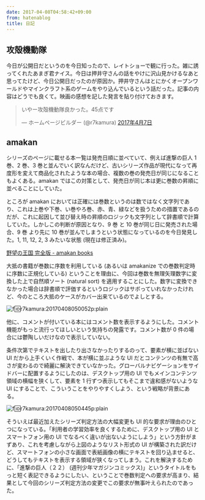```yaml
---
date: 2017-04-08T04:58:42+09:00
from: hatenablog
title: 日記
---
```

## 攻殻機動隊

今日が公開日だというのを今日知ったので、レイトショーで観に行った。雑に誘ってくれたあまぎ君ナイス。今日は押井守さんの話をやけに沢山見かけるなあと思ってたけど、今日公開日だったのが原因か。押井守さんはとにかくオープンワールドやマインクラフト系のゲームをやり込んでいるという話だった。記事の内容はどうでも良くて。映画の感想を記した発言を貼り付けておきます。

> いやー攻殻機動隊良かった。45点です
> 
> — ホームページビルダー (@r7kamura) [2017年4月7日](https://twitter.com/r7kamura/status/850370033075212288)

<script async src="//platform.twitter.com/widgets.js" charset="utf-8"></script>
## amakan

シリーズのページに載せる本一覧は発売日順に並べていて、例えば進撃の巨人 1 巻、2 巻、3 巻と並んでいく訳なんだけど、古いシリーズ作品が現代になって再度形を変えて商品化されたような本の場合、複数の巻の発売日が同じになることもよくある。amakan ではこの対策として、発売日が同じ本は更に巻数の昇順に並べることにしていた。

ところが amakan においては正確には巻数というのは数ではなく文字列であり、これは上巻や下巻、い巻やろ巻、赤、青、緑などを扱うための措置であるのだが、これに起因して並び替え時の昇順のロジックも文字列として辞書順で計算していた。しかしこの判断が原因となり、9 巻 と 10 巻が同じ日に発売された場合、9 巻 より先に 10 巻が並んでしまうという状態になっているのを今日発見した。1, 11, 12, 2, 3 みたいな状態 (現在は修正済み)。

[野望の王国 完全版 - amakan books](https://amakan.net/works/74781)

大抵の書籍が巻数に序数を利用している (あるいは amakanize での巻数判定時に序数に正規化している) ということを理由に、今回は巻数を無理矢理数字に変換した上で自然順ソート (natural sort) を適用することにした。数字に変換できなかった場合は辞書順で評価するというロジックはサボっていれなかったけれど、今のところ大抵のケースがカバー出来ているのでよしとする。

![f:id:r7kamura:20170408050052p:plain](https://cdn-ak.f.st-hatena.com/images/fotolife/r/r7kamura/20170408/20170408050052.png "f:id:r7kamura:20170408050052p:plain")

他に、コメントが付いている本にはコメント数を表示するようにした。コメント機能がもっと流行ってほしいという気持ちの発露です。コメント数が 0 件の場合には鬱陶しいだけなので表示していない。

条件次第でテキストを出したり出さなかったりするのって、要素が横に並ばない UI だから上手くいく作戦で、本が横に並ぶような UI だとコンテンツの有無で高さが変わるので綺麗に解決できていなかった。グローバルナビゲーションをサイドバーに配置するようにしたのは、デスクトップ用の UI でもメインコンテンツ領域の横幅を狭くして、要素を 1 行ずつ表示してもそこまで違和感がないような UI にすることで、こういうことをやりやすくしよう、という戦略が背景にある。

![f:id:r7kamura:20170408050445p:plain](https://cdn-ak.f.st-hatena.com/images/fotolife/r/r7kamura/20170408/20170408050445.png "f:id:r7kamura:20170408050445p:plain")

そういえば最近加えたシリーズ判定方法の大幅変更も UI 的な要求が理由のひとつになっている。「利用者の学習効率を良くするために、デスクトップ用の UI とスマートフォン用の UI でなるべく違いが出ないようにしよう」という方針がまずあり、これを考慮しながら上図のようなリスト形式の UI が構築された訳だけど、スマートフォンの小さな画面で表紙画像の横にテキストを回り込ませると、どうしてもテキストを表示する領域が狭くなってしまう。これを解決するために、「進撃の巨人（２２） (週刊少年マガジンコミックス)」というタイトルをもっと短く表記できるようにしたい、ということで巻数判定への要求が高まり、結果として今回のシリーズ判定方法の変更でこの要求が無事叶えられたのであった。

